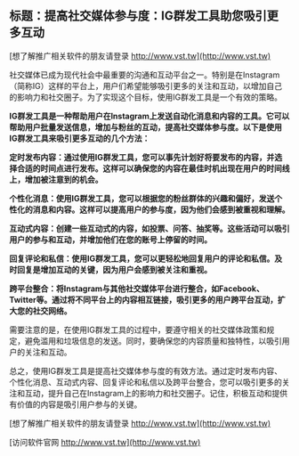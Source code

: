 ## **标题：提高社交媒体参与度：IG群发工具助您吸引更多互动**

[想了解推广相关软件的朋友请登录 http://www.vst.tw](http://www.vst.tw)

社交媒体已成为现代社会中最重要的沟通和互动平台之一。特别是在Instagram（简称IG）这样的平台上，用户们希望能够吸引更多的关注和互动，以增加自己的影响力和社交圈子。为了实现这个目标，使用IG群发工具是一个有效的策略。

**IG群发工具是一种帮助用户在Instagram上发送自动化消息和内容的工具。它可以帮助用户批量发送信息，增加与粉丝的互动，提高社交媒体参与度。以下是使用IG群发工具来吸引更多互动的几个方法：**

**定时发布内容：通过使用IG群发工具，您可以事先计划好将要发布的内容，并选择合适的时间点进行发布。这样可以确保您的内容在最佳时机出现在用户的时间线上，增加被注意到的机会。**

**个性化消息：使用IG群发工具，您可以根据您的粉丝群体的兴趣和偏好，发送个性化的消息和内容。这样可以提高用户的参与度，因为他们会感到被重视和理解。**

**互动式内容：创建一些互动式的内容，如投票、问答、抽奖等。这些活动可以吸引用户的参与和互动，并增加他们在您的账号上停留的时间。**

**回复评论和私信：使用IG群发工具，您可以更轻松地回复用户的评论和私信。及时回复是增加互动的关键，因为用户会感到被关注和重视。**

**跨平台整合：将Instagram与其他社交媒体平台进行整合，如Facebook、Twitter等。通过将不同平台上的内容相互链接，吸引更多的用户跨平台互动，扩大您的社交网络。**

需要注意的是，在使用IG群发工具的过程中，要遵守相关的社交媒体政策和规定，避免滥用和垃圾信息的发送。同时，要确保您的内容质量和独特性，以吸引用户的关注和互动。

总之，使用IG群发工具是提高社交媒体参与度的有效方法。通过定时发布内容、个性化消息、互动式内容、回复评论和私信以及跨平台整合，您可以吸引更多的关注和互动，提升自己在Instagram上的影响力和社交圈子。记住，积极互动和提供有价值的内容是吸引用户参与的关键。

[想了解推广相关软件的朋友请登录 http://www.vst.tw](http://www.vst.tw)


[访问软件官网 http://www.vst.tw](http://www.vst.tw)
